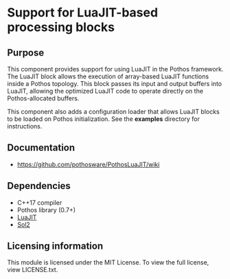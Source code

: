 # Support for LuaJIT-based processing blocks

## Purpose

This component provides support for using LuaJIT in the Pothos framework.
The LuaJIT block allows the execution of array-based LuaJIT functions inside a Pothos
topology. This block passes its input and output buffers into LuaJIT, allowing
the optimized LuaJIT code to operate directly on the Pothos-allocated buffers.

This component also adds a configuration loader that allows LuaJIT blocks to be
loaded on Pothos initialization. See the **examples** directory for instructions.

## Documentation

* https://github.com/pothosware/PothosLuaJIT/wiki

## Dependencies

* C++17 compiler
* Pothos library (0.7+)
* [LuaJIT](https://luajit.org/)
* [Sol2](https://github.com/ThePhD/sol2)

## Licensing information

This module is licensed under the MIT License. To view the full license,
view LICENSE.txt.

